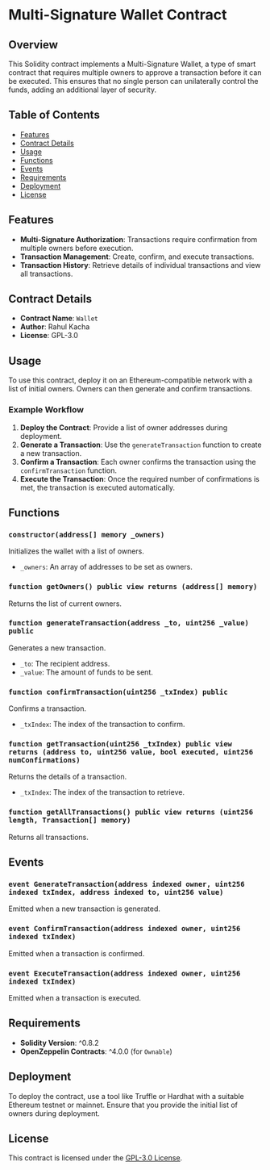 # Multi-Signature Wallet Contract

## Overview

This Solidity contract implements a Multi-Signature Wallet, a type of smart contract that requires multiple owners to approve a transaction before it can be executed. This ensures that no single person can unilaterally control the funds, adding an additional layer of security.

## Table of Contents

- [Features](#features)
- [Contract Details](#contract-details)
- [Usage](#usage)
- [Functions](#functions)
- [Events](#events)
- [Requirements](#requirements)
- [Deployment](#deployment)
- [License](#license)

## Features

- **Multi-Signature Authorization**: Transactions require confirmation from multiple owners before execution.
- **Transaction Management**: Create, confirm, and execute transactions.
- **Transaction History**: Retrieve details of individual transactions and view all transactions.

## Contract Details

- **Contract Name**: `Wallet`
- **Author**: Rahul Kacha
- **License**: GPL-3.0

## Usage

To use this contract, deploy it on an Ethereum-compatible network with a list of initial owners. Owners can then generate and confirm transactions.

### Example Workflow

1. **Deploy the Contract**: Provide a list of owner addresses during deployment.
2. **Generate a Transaction**: Use the `generateTransaction` function to create a new transaction.
3. **Confirm a Transaction**: Each owner confirms the transaction using the `confirmTransaction` function.
4. **Execute the Transaction**: Once the required number of confirmations is met, the transaction is executed automatically.

## Functions

### `constructor(address[] memory _owners)`

Initializes the wallet with a list of owners.

- `_owners`: An array of addresses to be set as owners.

### `function getOwners() public view returns (address[] memory)`

Returns the list of current owners.

### `function generateTransaction(address _to, uint256 _value) public`

Generates a new transaction.

- `_to`: The recipient address.
- `_value`: The amount of funds to be sent.

### `function confirmTransaction(uint256 _txIndex) public`

Confirms a transaction.

- `_txIndex`: The index of the transaction to confirm.

### `function getTransaction(uint256 _txIndex) public view returns (address to, uint256 value, bool executed, uint256 numConfirmations)`

Returns the details of a transaction.

- `_txIndex`: The index of the transaction to retrieve.

### `function getAllTransactions() public view returns (uint256 length, Transaction[] memory)`

Returns all transactions.

## Events

### `event GenerateTransaction(address indexed owner, uint256 indexed txIndex, address indexed to, uint256 value)`

Emitted when a new transaction is generated.

### `event ConfirmTransaction(address indexed owner, uint256 indexed txIndex)`

Emitted when a transaction is confirmed.

### `event ExecuteTransaction(address indexed owner, uint256 indexed txIndex)`

Emitted when a transaction is executed.

## Requirements

- **Solidity Version**: ^0.8.2
- **OpenZeppelin Contracts**: ^4.0.0 (for `Ownable`)

## Deployment

To deploy the contract, use a tool like Truffle or Hardhat with a suitable Ethereum testnet or mainnet. Ensure that you provide the initial list of owners during deployment.

## License

This contract is licensed under the [GPL-3.0 License](https://opensource.org/licenses/GPL-3.0).
